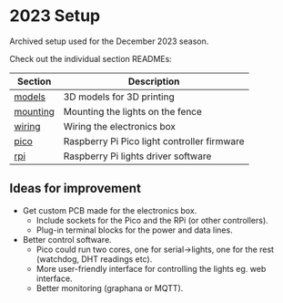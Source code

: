 # 2023 Setup

Archived setup used for the December 2023 season.

Check out the individual section READMEs:

| Section | Description |
| ------- | ----------- |
| [models](models/README.md) | 3D models for 3D printing |
| [mounting](mounting/README.md) | Mounting the lights on the fence |
| [wiring](wiring/README.md) | Wiring the electronics box |
| [pico](pico/README.md) | Raspberry Pi Pico light controller firmware |
| [rpi](rpi/README.md) | Raspberry Pi lights driver software |

## Ideas for improvement

- Get custom PCB made for the electronics box.
  - Include sockets for the Pico and the RPi (or other controllers).
  - Plug-in terminal blocks for the power and data lines.
- Better control software.
  - Pico could run two cores, one for serial->lights, one for the rest (watchdog, DHT readings etc).
  - More user-friendly interface for controlling the lights eg. web interface.
  - Better monitoring (graphana or MQTT).
